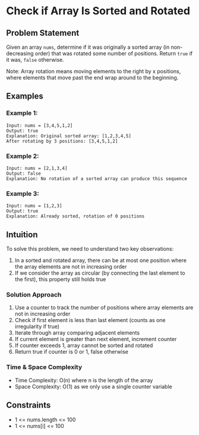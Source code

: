 # Check if Array Is Sorted and Rotated

## Problem Statement
Given an array `nums`, determine if it was originally a sorted array (in non-decreasing order) that was rotated some number of positions. Return `true` if it was, `false` otherwise.

Note: Array rotation means moving elements to the right by x positions, where elements that move past the end wrap around to the beginning.

## Examples
### Example 1:
```
Input: nums = [3,4,5,1,2]
Output: true
Explanation: Original sorted array: [1,2,3,4,5]
After rotating by 3 positions: [3,4,5,1,2]
```

### Example 2:
```
Input: nums = [2,1,3,4]
Output: false
Explanation: No rotation of a sorted array can produce this sequence
```

### Example 3:
```
Input: nums = [1,2,3]
Output: true
Explanation: Already sorted, rotation of 0 positions
```

## Intuition
To solve this problem, we need to understand two key observations:
1. In a sorted and rotated array, there can be at most one position where the array elements are not in increasing order
2. If we consider the array as circular (by connecting the last element to the first), this property still holds true

### Solution Approach
1. Use a counter to track the number of positions where array elements are not in increasing order
2. Check if first element is less than last element (counts as one irregularity if true)
3. Iterate through array comparing adjacent elements
4. If current element is greater than next element, increment counter
5. If counter exceeds 1, array cannot be sorted and rotated
6. Return true if counter is 0 or 1, false otherwise

### Time & Space Complexity
- Time Complexity: O(n) where n is the length of the array
- Space Complexity: O(1) as we only use a single counter variable

## Constraints
- 1 <= nums.length <= 100
- 1 <= nums[i] <= 100
